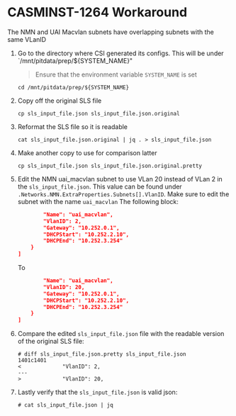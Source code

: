# CASMINST-1264 Workaround

The NMN and UAI Macvlan subnets have overlapping subnets with the same VLanID

1. Go to the directory where CSI generated its configs. This will be under `/mnt/pitdata/prep/${SYSTEM_NAME}"
    > Ensure that the environment variable `SYSTEM_NAME` is set
    ```
    cd /mnt/pitdata/prep/${SYSTEM_NAME}
    ```
2. Copy off the original SLS file
    ```
    cp sls_input_file.json sls_input_file.json.original
    ```
3. Reformat the SLS file so it is readable
    ```
    cat sls_input_file.json.original | jq . > sls_input_file.json
    ```
4. Make another copy to use for comparison latter
    ```
    cp sls_input_file.json sls_input_file.json.original.pretty
    ```
5. Edit the NMN uai_macvlan subnet to use VLan 20 instead of VLan 2 in the `sls_input_file.json`. This value can be found under `.Networks.NMN.ExtraProperties.Subnets[].VlanID`. Make sure to edit the subnet with the name `uai_macvlan`
    The following block:
    ```json
            "Name": "uai_macvlan",
            "VlanID": 2,
            "Gateway": "10.252.0.1",
            "DHCPStart": "10.252.2.10",
            "DHCPEnd": "10.252.3.254"
        }
    ]
    ```
    To
    ```json
            "Name": "uai_macvlan",
            "VlanID": 20,
            "Gateway": "10.252.0.1",
            "DHCPStart": "10.252.2.10",
            "DHCPEnd": "10.252.3.254"
        }
    ]
    ```
6. Compare the edited `sls_input_file.json` file with the readable version of the original SLS file:
    ```
    # diff sls_input_file.json.pretty sls_input_file.json
    1401c1401
    <             "VlanID": 2,
    ---
    >             "VlanID": 20,
    ```
7. Lastly verify that the `sls_input_file.json` is valid json:
    ```
    # cat sls_input_file.json | jq
    ```